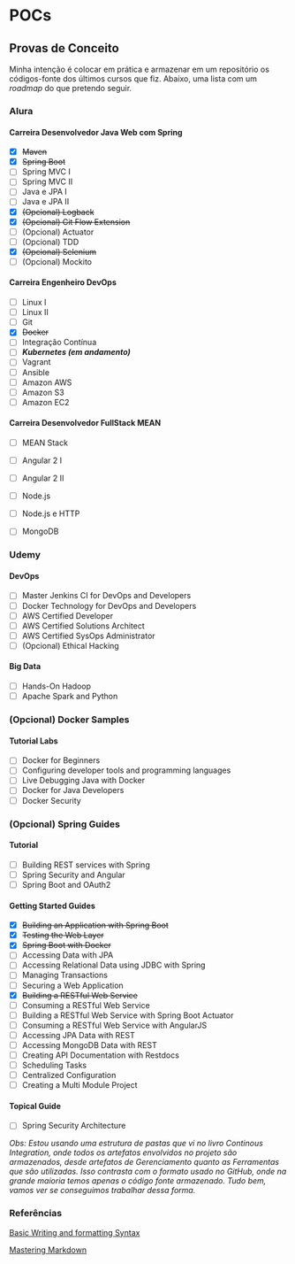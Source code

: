 # POCs

## Provas de Conceito

Minha intenção é colocar em prática e armazenar em um repositório os códigos-fonte dos últimos cursos que fiz. Abaixo, uma lista com um *roadmap* do que pretendo seguir.


### Alura

#### Carreira Desenvolvedor Java Web com Spring
- [x] ~~Maven~~
- [x] ~~Spring Boot~~
- [ ] Spring MVC I
- [ ] Spring MVC II
- [ ] Java e JPA I
- [ ] Java e JPA II
- [x] ~~\(Opcional) Logback~~
- [x] ~~\(Opcional) Git Flow Extension~~
- [ ] \(Opcional) Actuator
- [ ] \(Opcional) TDD
- [x] ~~\(Opcional) Selenium~~
- [ ] \(Opcional) Mockito

#### Carreira Engenheiro DevOps
- [ ] Linux I
- [ ] Linux II
- [ ] Git
- [x] ~~Docker~~
- [ ] Integração Contínua
- [ ] **_Kubernetes (em andamento)_**
- [ ] Vagrant
- [ ] Ansible
- [ ] Amazon AWS
- [ ] Amazon S3
- [ ] Amazon EC2

#### Carreira Desenvolvedor FullStack MEAN
- [ ] MEAN Stack
- [ ] Angular 2 I
- [ ] Angular 2 II
- [ ] Node.js
- [ ] Node.js e HTTP
- [ ] MongoDB


### Udemy

#### DevOps
- [ ] Master Jenkins CI for DevOps and Developers
- [ ] Docker Technology for DevOps and Developers
- [ ] AWS Certified Developer
- [ ] AWS Certified Solutions Architect
- [ ] AWS Certified SysOps Administrator
- [ ] \(Opcional) Ethical Hacking

#### Big Data
- [ ] Hands-On Hadoop
- [ ] Apache Spark and Python

### (Opcional) Docker Samples

#### Tutorial Labs
- [ ] Docker for Beginners
- [ ] Configuring developer tools and programming languages
- [ ] Live Debugging Java with Docker
- [ ] Docker for Java Developers
- [ ] Docker Security

### (Opcional) Spring Guides

#### Tutorial
- [ ] Building REST services with Spring
- [ ] Spring Security and Angular
- [ ] Spring Boot and OAuth2

#### Getting Started Guides
- [x] ~~Building an Application with Spring Boot~~
- [x] ~~Testing the Web Layer~~
- [x] ~~Spring Boot with Docker~~
- [ ] Accessing Data with JPA
- [ ] Accessing Relational Data using JDBC with Spring
- [ ] Managing Transactions
- [ ] Securing a Web Application
- [x] ~~Building a RESTful Web Service~~
- [ ] Consuming a RESTful Web Service
- [ ] Building a RESTful Web Service with Spring Boot Actuator
- [ ] Consuming a RESTful Web Service with AngularJS
- [ ] Accessing JPA Data with REST
- [ ] Accessing MongoDB Data with REST
- [ ] Creating API Documentation with Restdocs
- [ ] Scheduling Tasks
- [ ] Centralized Configuration
- [ ] Creating a Multi Module Project

#### Topical Guide
- [ ] Spring Security Architecture


*Obs: Estou usando uma estrutura de pastas que vi no livro Continous Integration, onde todos os artefatos envolvidos no projeto são armazenados, desde artefatos de Gerenciamento quanto as Ferramentas que são utilizadas.
Isso contrasta com o formato usado no GitHub, onde na grande maioria temos apenas o código fonte armazenado.
Tudo bem, vamos ver se conseguimos trabalhar dessa forma.*

### Referências

[Basic Writing and formatting Syntax](https://help.github.com/articles/basic-writing-and-formatting-syntax/)

[Mastering Markdown](https://guides.github.com/features/mastering-markdown/)
